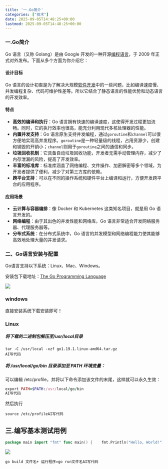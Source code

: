 ```yaml
---
title: '一.Go简介'
categories: ["技术"]
date: 2025-09-05T14:48:25+00:00
lastmod: 2025-09-05T14:48:25+00:00
---
```


### 一.Go简介

Go 语言（又称 Golang）是由 Google 开发的一种开源[编程语言](https://so.csdn.net/so/search?q=%E7%BC%96%E7%A8%8B%E8%AF%AD%E8%A8%80&spm=1001.2101.3001.7020)，于 2009 年正式对外发布。下面从多个方面为你介绍它：

#### 设计目标

Go 语言的设计初衷是为了解决大规模[软件开发](https://so.csdn.net/so/search?q=%E8%BD%AF%E4%BB%B6%E5%BC%80%E5%8F%91&spm=1001.2101.3001.7020)中的一些问题，比如编译速度慢、并发编程复杂、代码可维护性差等。所以它结合了静态语言的性能优势和动态语言的开发效率。

#### 特点

-   **高效的编译和执行**：Go 语言拥有快速的编译速度，这使得开发过程更加流畅。同时，它的执行效率也很高，能充分利用现代多核处理器的性能。
-   **内置并发支持**：Go 语言原生支持并发编程，通过`goroutine`和`channel`可以很方便地实现高并发程序。`goroutine`是一种轻量级的线程，占用资源少，创建和销毁的开销小；`channel`则用于`goroutine`之间的通信和同步。
-   **垃圾回收机制**：它具备自动垃圾回收功能，开发者无需手动管理内存，减少了内存泄漏的风险，提高了开发效率。
-   **丰富的标准库**：标准库涵盖了网络编程、文件操作、加密解密等多个领域，为开发者提供了便利，减少了对第三方库的依赖。
-   **跨平台支持**：可以在不同的操作系统和硬件平台上编译和运行，方便开发跨平台的应用程序。

#### 应用场景

-   **云计算与容器编排**：像 Docker 和 Kubernetes 这类知名项目，就是用 Go 语言开发的。
-   **网络编程**：由于其出色的并发性能和网络库，Go 语言非常适合开发网络服务器、代理服务器等。
-   **分布式系统**：在分布式系统中，Go 语言的并发模型和网络编程能力使其能够高效地处理大量的并发请求。

### 二、Go语言安装与配置

Go语言支持以下系统：Linux、Mac、Windows。

安装包下载地址：[The Go Programming Language](https://go.dev/ "The Go Programming Language")

![](https://i-blog.csdnimg.cn/direct/a7dff5ff7bda44cc8408d8355ec1ceb1.png)

### windows

直接安装系统下载安装即可！

### Linux

##### 将下载的二进制包解压至/usr/local目录

```cobol
tar -C /usr/local -xzf go1.19.1.linux-amd64.tar.gz
AI写代码
```

##### 将 /usr/local/go/bin 目录添加至 PATH 环境变量：

可以编辑 /etc/profile，并将以下命令添加该文件的末尾，这样就可以永久生效：

```ruby
export PATH=$PATH:/usr/local/go/bin
AI写代码
```

然后执行

```cobol
source /etc/profileAI写代码
```

## 三.编写基本测试用例

```go
package main import "fmt" func main() {    fmt.Println("Hello, World!")}AI写代码
```

![](https://i-blog.csdnimg.cn/direct/18dc582244354f9883843fc711ddb6d2.png)

```cobol
go build 文件名+ 运行程序=go run文件名AI写代码
```